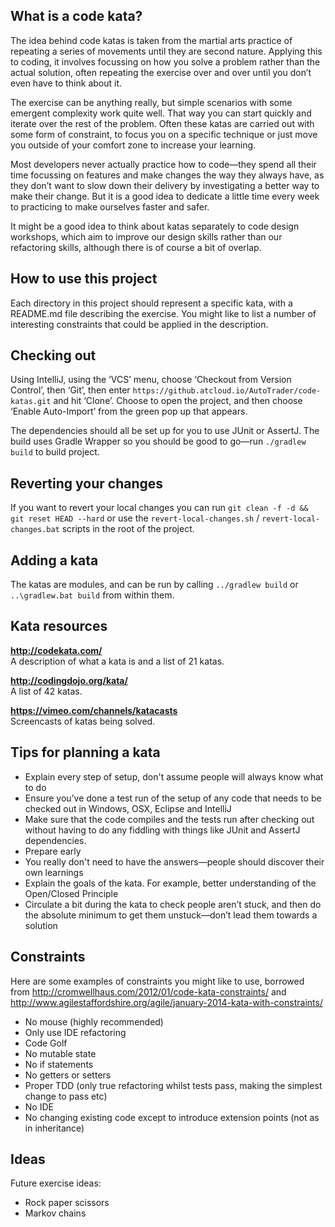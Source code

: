 ## What is a code kata?

The idea behind code katas is taken from the martial arts practice of repeating a series of movements until they are second nature. Applying this to coding, it involves focussing on how you solve a problem rather than the actual solution, often repeating the exercise over and over until you don’t even have to think about it.

The exercise can be anything really, but simple scenarios with some emergent complexity work quite well. That way you can start quickly and iterate over the rest of the problem. Often these katas are carried out with some form of constraint, to focus you on a specific technique or just move you outside of your comfort zone to increase your learning.

Most developers never actually practice how to code—they spend all their time focussing on features and make changes the way they always have, as they don’t want to slow down their delivery by investigating a better way to make their change. But it is a good idea to dedicate a little time every week to practicing to make ourselves faster and safer.

It might be a good idea to think about katas separately to code design workshops, which aim to improve our design skills rather than our refactoring skills, although there is of course a bit of overlap.

## How to use this project

Each directory in this project should represent a specific kata, with a README.md file describing the exercise. You might like to list a number of interesting constraints that could be applied in the description.

## Checking out

Using IntelliJ, using the ‘VCS’ menu, choose ‘Checkout from Version Control’, then ‘Git’, then enter `https://github.atcloud.io/AutoTrader/code-katas.git` and hit ‘Clone’. Choose to open the project, and then choose ‘Enable Auto-Import’ from the green pop up that appears.

The dependencies should all be set up for you to use JUnit or AssertJ. The build uses Gradle Wrapper so you should be good to go—run `./gradlew build` to build project.

## Reverting your changes

If you want to revert your local changes you can run `git clean -f -d && git reset HEAD --hard` or use the `revert-local-changes.sh` / `revert-local-changes.bat` scripts in the root of the project.

## Adding a kata

The katas are modules, and can be run by calling `../gradlew build` or `..\gradlew.bat build` from within them.

## Kata resources

**http://codekata.com/**  
A description of what a kata is and a list of 21 katas.

**http://codingdojo.org/kata/**  
A list of 42 katas.

**https://vimeo.com/channels/katacasts**  
Screencasts of katas being solved.

## Tips for planning a kata
* Explain every step of setup, don't assume people will always know what to do
* Ensure you’ve done a test run of the setup of any code that needs to be checked out in Windows, OSX, Eclipse and IntelliJ
* Make sure that the code compiles and the tests run after checking out without having to do any fiddling with things like JUnit and AssertJ dependencies.
* Prepare early
* You really don't need to have the answers—people should discover their own learnings
* Explain the goals of the kata. For example, better understanding of the Open/Closed Principle
* Circulate a bit during the kata to check people aren’t stuck, and then do the absolute minimum to get them unstuck—don’t lead them towards a solution

## Constraints

Here are some examples of constraints you might like to use, borrowed from <http://cromwellhaus.com/2012/01/code-kata-constraints/> and <http://www.agilestaffordshire.org/agile/january-2014-kata-with-constraints/>

* No mouse (highly recommended)
* Only use IDE refactoring
* Code Golf
* No mutable state
* No if statements
* No getters or setters
* Proper TDD (only true refactoring whilst tests pass, making the simplest change to pass etc)
* No IDE
* No changing existing code except to introduce extension points (not as in inheritance)

## Ideas

Future exercise ideas:

* Rock paper scissors
* Markov chains